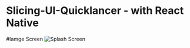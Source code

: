 # Slicing-UI-Quicklancer - with React Native

#Iamge Screen
![Splash Screen](https://github.com/ALPHABED/Slicing-UI-Quicklancer/issues/1#issuecomment-1563283340)
